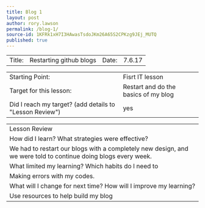 ```yaml
---
title: Blog 1
layout: post
author: rory.lawson
permalink: /blog-1/
source-id: 1KFRk1xH7I3HAwasTsdoJKm26A65S2CPKzg9JEj_MUTQ
published: true
---
```

<table>
  <tr>
    <td>Title:  </td>
    <td>Restarting github blogs</td>
    <td> Date:  </td>
    <td> 7.6.17</td>
  </tr>
</table>


<table>
  <tr>
    <td>Starting Point:</td>
    <td>Fisrt IT lesson</td>
  </tr>
  <tr>
    <td>Target for this lesson:</td>
    <td>Restart and do the basics of my blog</td>
  </tr>
  <tr>
    <td>Did I reach my target? 
(add details to "Lesson Review")</td>
    <td>yes</td>
  </tr>
</table>


<table>
  <tr>
    <td>Lesson Review</td>
  </tr>
  <tr>
    <td>How did I learn? What strategies were effective? </td>
  </tr>
  <tr>
    <td>We had to restart our blogs with a completely new design, and we were told to continue doing blogs every week.</td>
  </tr>
  <tr>
    <td>What limited my learning? Which habits do I need to </td>
  </tr>
  <tr>
    <td>Making errors with my codes.</td>
  </tr>
  <tr>
    <td>What will I change for next time? How will I improve my learning?</td>
  </tr>
  <tr>
    <td>Use resources to help build my blog</td>
  </tr>
</table>


